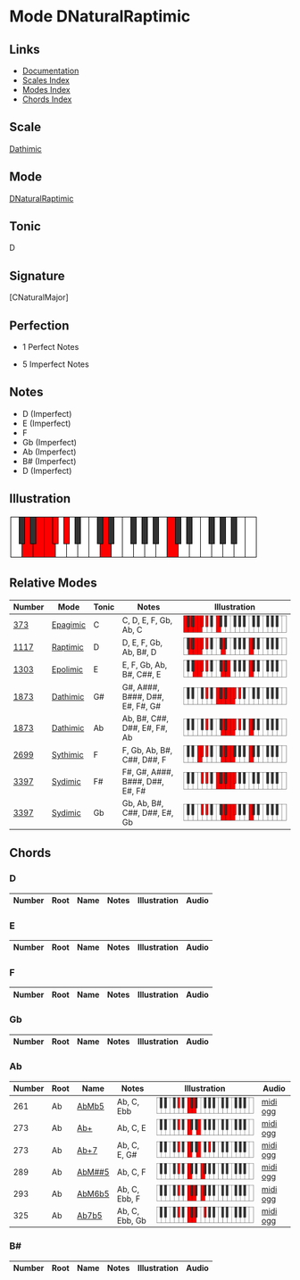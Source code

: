 # Mode DNaturalRaptimic

## Links

- [Documentation](index.md)
- [Scales Index](Scales.md)
- [Modes Index](Modes.md)
- [Chords Index](Chords.md)

## Scale

[Dathimic](ScaleDathimic.md)

## Mode

[DNaturalRaptimic](ModeDNaturalRaptimic.md)

## Tonic

D

## Signature

[CNaturalMajor]

## Perfection

 - 1 Perfect Notes

 - 5 Imperfect Notes

## Notes

- D (Imperfect)
- E (Imperfect)
- F
- Gb (Imperfect)
- Ab (Imperfect)
- B# (Imperfect)
- D (Imperfect)

## Illustration

![DNaturalRaptimic](ModeDNaturalRaptimic.png)

## Relative Modes

| Number | Mode | Tonic | Notes | Illustration |
|--------|------|-------|-------|--------------|
| [373](https://ianring.com/musictheory/scales/373) | [Epagimic](ModeEpagimic.md) | C | C, D, E, F, Gb, Ab, C | ![CNaturalEpagimic](ModeCNaturalEpagimic.png) |
| [1117](https://ianring.com/musictheory/scales/1117) | [Raptimic](ModeRaptimic.md) | D | D, E, F, Gb, Ab, B#, D | ![DNaturalRaptimic](ModeDNaturalRaptimic.png) |
| [1303](https://ianring.com/musictheory/scales/1303) | [Epolimic](ModeEpolimic.md) | E | E, F, Gb, Ab, B#, C##, E | ![ENaturalEpolimic](ModeENaturalEpolimic.png) |
| [1873](https://ianring.com/musictheory/scales/1873) | [Dathimic](ModeDathimic.md) | G# | G#, A###, B###, D##, E#, F#, G# | ![GSharpDathimic](ModeGSharpDathimic.png) |
| [1873](https://ianring.com/musictheory/scales/1873) | [Dathimic](ModeDathimic.md) | Ab | Ab, B#, C##, D##, E#, F#, Ab | ![AFlatDathimic](ModeAFlatDathimic.png) |
| [2699](https://ianring.com/musictheory/scales/2699) | [Sythimic](ModeSythimic.md) | F | F, Gb, Ab, B#, C##, D##, F | ![FNaturalSythimic](ModeFNaturalSythimic.png) |
| [3397](https://ianring.com/musictheory/scales/3397) | [Sydimic](ModeSydimic.md) | F# | F#, G#, A###, B###, D##, E#, F# | ![FSharpSydimic](ModeFSharpSydimic.png) |
| [3397](https://ianring.com/musictheory/scales/3397) | [Sydimic](ModeSydimic.md) | Gb | Gb, Ab, B#, C##, D##, E#, Gb | ![GFlatSydimic](ModeGFlatSydimic.png) |

## Chords

### D

| Number | Root | Name | Notes | Illustration | Audio |
|--------|------|------|-------|--------------|-------|

### E

| Number | Root | Name | Notes | Illustration | Audio |
|--------|------|------|-------|--------------|-------|

### F

| Number | Root | Name | Notes | Illustration | Audio |
|--------|------|------|-------|--------------|-------|

### Gb

| Number | Root | Name | Notes | Illustration | Audio |
|--------|------|------|-------|--------------|-------|

### Ab

| Number | Root | Name | Notes | Illustration | Audio |
|--------|------|------|-------|--------------|-------|
| 261 | Ab | [AbMb5](ChordAFlatMajorFlatFifth.md) | Ab, C, Ebb | ![AbMb5](ChordAFlatMajorFlatFifthRootPosition.png) | [midi](ChordAFlatMajorFlatFifthRootPosition.mid) [ogg](ChordAFlatMajorFlatFifthRootPosition.ogg) |
| 273 | Ab | [Ab+](ChordAFlatAugmented.md) | Ab, C, E | ![Ab+](ChordAFlatAugmentedRootPosition.png) | [midi](ChordAFlatAugmentedRootPosition.mid) [ogg](ChordAFlatAugmentedRootPosition.ogg) |
| 273 | Ab | [Ab+7](ChordAFlatAugmentedAugmentedSeventh.md) | Ab, C, E, G# | ![Ab+7](ChordAFlatAugmentedAugmentedSeventhRootPosition.png) | [midi](ChordAFlatAugmentedAugmentedSeventhRootPosition.mid) [ogg](ChordAFlatAugmentedAugmentedSeventhRootPosition.ogg) |
| 289 | Ab | [AbM##5](ChordAFlatMajorDoubleSharpFifth.md) | Ab, C, F | ![AbM##5](ChordAFlatMajorDoubleSharpFifthRootPosition.png) | [midi](ChordAFlatMajorDoubleSharpFifthRootPosition.mid) [ogg](ChordAFlatMajorDoubleSharpFifthRootPosition.ogg) |
| 293 | Ab | [AbM6b5](ChordAFlatMajorSixthFlatFifth.md) | Ab, C, Ebb, F | ![AbM6b5](ChordAFlatMajorSixthFlatFifthRootPosition.png) | [midi](ChordAFlatMajorSixthFlatFifthRootPosition.mid) [ogg](ChordAFlatMajorSixthFlatFifthRootPosition.ogg) |
| 325 | Ab | [Ab7b5](ChordAFlatDominantSeventhFlatFifth.md) | Ab, C, Ebb, Gb | ![Ab7b5](ChordAFlatDominantSeventhFlatFifthRootPosition.png) | [midi](ChordAFlatDominantSeventhFlatFifthRootPosition.mid) [ogg](ChordAFlatDominantSeventhFlatFifthRootPosition.ogg) |

### B#

| Number | Root | Name | Notes | Illustration | Audio |
|--------|------|------|-------|--------------|-------|

